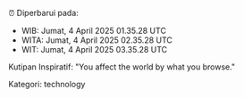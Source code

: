 ⏰ Diperbarui pada:
- WIB: Jumat, 4 April 2025 01.35.28 UTC
- WITA: Jumat, 4 April 2025 02.35.28 UTC
- WIT: Jumat, 4 April 2025 03.35.28 UTC

Kutipan Inspiratif:
"You affect the world by what you browse."


Kategori: technology

